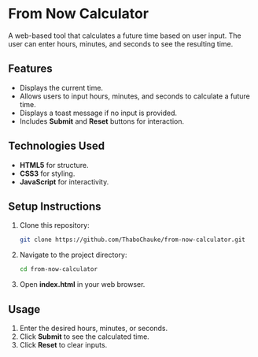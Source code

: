 # From Now Calculator

A web-based tool that calculates a future time based on user input. The user can enter hours, minutes, and seconds to see the resulting time.

## Features
- Displays the current time.
- Allows users to input hours, minutes, and seconds to calculate a future time.
- Displays a toast message if no input is provided.
- Includes **Submit** and **Reset** buttons for interaction.

## Technologies Used
- **HTML5** for structure.
- **CSS3** for styling.
- **JavaScript** for interactivity.

## Setup Instructions
1. Clone this repository:
   ```bash
   git clone https://github.com/ThaboChauke/from-now-calculator.git
   ```
2. Navigate to the project directory:
   ```bash
   cd from-now-calculator
   ```
3. Open **index.html** in your web browser.

## Usage
1. Enter the desired hours, minutes, or seconds.
2. Click **Submit** to see the calculated time.
3. Click **Reset** to clear inputs.
